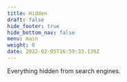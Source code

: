 ```yaml
---
title: Hidden
draft: false
hide_footer: true
hide_bottom_nav: false
menu: main
weight: 0
date: 2022-02-05T16:59:33.139Z
---
```

Everything hidden from search engines. 

